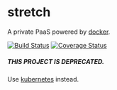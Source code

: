 stretch
=======

A private PaaS powered by [docker](https://github.com/dotcloud/docker).

[![Build Status](https://travis-ci.org/gatoralli/stretch.png?branch=master)](https://travis-ci.org/gatoralli/stretch)
[![Coverage Status](https://coveralls.io/repos/gatoralli/stretch/badge.png)](https://coveralls.io/r/gatoralli/stretch)

##### THIS PROJECT IS DEPRECATED.
Use [kubernetes](https://github.com/GoogleCloudPlatform/kubernetes) instead.
